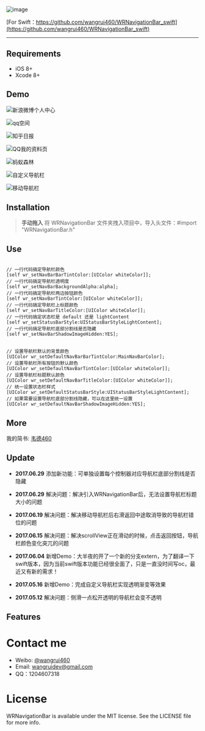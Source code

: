 ![image](https://github.com/wangrui460/WRNavigationBar/raw/master/screenshots/WRNavigationBar.png)

[For Swift：https://github.com/wangrui460/WRNavigationBar_swift](https://github.com/wangrui460/WRNavigationBar_swift)


------------------------------------------------------------

## Requirements
- iOS 8+
- Xcode 8+


## Demo 

![新浪微博个人中心](https://github.com/wangrui460/WRNavigationBar_swift/raw/master/screenshots/新浪微博个人中心.gif)

![qq空间](https://github.com/wangrui460/WRNavigationBar_swift/raw/master/screenshots/qq空间.gif)

![知乎日报](https://github.com/wangrui460/WRNavigationBar_swift/raw/master/screenshots/知乎日报.gif)

![QQ我的资料页](https://github.com/wangrui460/WRNavigationBar_swift/raw/master/screenshots/QQ我的资料页.gif)

![蚂蚁森林](https://github.com/wangrui460/WRNavigationBar_swift/raw/master/screenshots/蚂蚁森林.gif)

![自定义导航栏](https://github.com/wangrui460/WRNavigationBar_swift/raw/master/screenshots/自定义导航栏.gif)

![移动导航栏](https://github.com/wangrui460/WRNavigationBar_swift/raw/master/screenshots/移动导航栏.gif)


## Installation 

> **手动拖入**
> 将 WRNavigationBar 文件夹拽入项目中，导入头文件：#import "WRNavigationBar.h"

## Use

<pre><code>
// 一行代码搞定导航栏颜色
[self wr_setNavBarBarTintColor:[UIColor whiteColor]];
// 一行代码搞定导航栏透明度
[self wr_setNavBarBackgroundAlpha:alpha];
// 一行代码搞定导航栏两边按钮颜色
[self wr_setNavBarTintColor:[UIColor whiteColor]];
// 一行代码搞定导航栏上标题颜色
[self wr_setNavBarTitleColor:[UIColor whiteColor]];
// 一行代码搞定状态栏是 default 还是 lightContent
[self wr_setStatusBarStyle:UIStatusBarStyleLightContent];
// 一行代码搞定导航栏底部分割线是否隐藏
[self wr_setNavBarShadowImageHidden:YES];
</code></pre>

<pre><code>
// 设置导航栏默认的背景颜色
[UIColor wr_setDefaultNavBarBarTintColor:MainNavBarColor];
// 设置导航栏所有按钮的默认颜色
[UIColor wr_setDefaultNavBarTintColor:[UIColor whiteColor]];
// 设置导航栏标题默认颜色
[UIColor wr_setDefaultNavBarTitleColor:[UIColor whiteColor]];
// 统一设置状态栏样式
[UIColor wr_setDefaultStatusBarStyle:UIStatusBarStyleLightContent];
// 如果需要设置导航栏底部分割线隐藏，可以在这里统一设置
[UIColor wr_setDefaultNavBarShadowImageHidden:YES];
</code></pre>


## More
我的简书: [韦德460](http://www.jianshu.com/p/7e92451ab0b2)


## Update
- **2017.06.29**
添加新功能：可单独设置每个控制器对应导航栏底部分割线是否隐藏

- **2017.06.29**
解决问题：解决引入WRNavigationBar后，无法设置导航栏标题大小的问题

- **2017.06.19**
解决问题：解决移动导航栏后右滑返回中途取消导致的导航栏错位的问题

- **2017.06.15**
解决问题：解决scrollView正在滑动的时候，点击返回按钮，导航栏颜色变化突兀的问题

- **2017.06.04**
新增Demo：大半夜的开了一个新的分支extern，为了翻译一下swift版本，因为当前swift版本功能已经很全面了，只是一直没时间写oc，最近又有新的需求！

- **2017.05.16**
新增Demo：完成自定义导航栏实现透明渐变等效果

- **2017.05.12**
解决问题：侧滑一点松开透明的导航栏会变不透明


## Features


# Contact me
- Weibo: [@wangrui460](http://weibo.com/u/5145779726?is_all=1)
- Email:  wangruidev@gmail.com
- QQ：1204607318

# License

WRNavigationBar is available under the MIT license. See the LICENSE file for more info.


